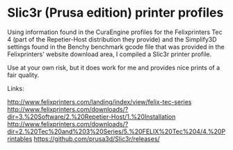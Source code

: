 # Slic3r (Prusa edition) printer profiles

Using information found in the CuraEngine profiles for the Felixprinters Tec 4 (part of the Repetier-Host distribution they provide) and the Simplify3D settings found in the Benchy benchmark gcode file that was provided in the Felixprinters' website download area, I compiled a Slic3r printer profile.

Use at your own risk, but it does work for me and provides nice prints of a fair quality.

Links:

http://www.felixprinters.com/landing/index/view/felix-tec-series
http://www.felixprinters.com/downloads/?dir=3.%20Software/2.%20Repetier-Host/1.%20Installation
http://www.felixprinters.com/downloads/?dir=2.%20Tec%20and%203%20Series/5.%20FELIX%20Tec%204/4.%20Printables
https://github.com/prusa3d/Slic3r/releases/

